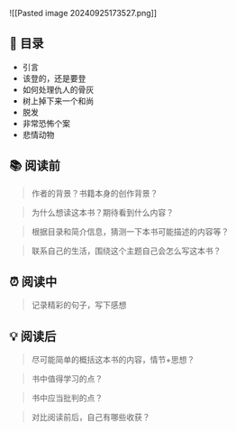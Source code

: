 ![[Pasted image 20240925173527.png]]
## 📑 目录 
* 引言  
* 该登的，还是要登  
* 如何处理仇人的骨灰  
* 树上掉下来一个和尚  
* 脱发 
* 非常恐怖个案
* 悲情动物
## 📚 阅读前
> 作者的背景？书籍本身的创作背景？

> 为什么想读这本书？期待看到什么内容？

> 根据目录和简介信息，猜测一下本书可能描述的内容等？

> 联系自己的生活，围绕这个主题自己会怎么写这本书？
## ⏰ 阅读中
> 记录精彩的句子，写下感想
##  💡 阅读后
> 尽可能简单的概括这本书的内容，情节+思想？

> 书中值得学习的点？

> 书中应当批判的点？

> 对比阅读前后，自己有哪些收获？ 
